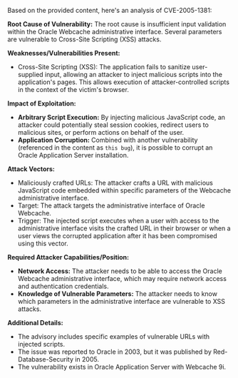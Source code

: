 Based on the provided content, here's an analysis of CVE-2005-1381:

**Root Cause of Vulnerability:**
The root cause is insufficient input validation within the Oracle Webcache administrative interface. Several parameters are vulnerable to Cross-Site Scripting (XSS) attacks.

**Weaknesses/Vulnerabilities Present:**
- Cross-Site Scripting (XSS): The application fails to sanitize user-supplied input, allowing an attacker to inject malicious scripts into the application's pages. This allows execution of attacker-controlled scripts in the context of the victim's browser.

**Impact of Exploitation:**
- **Arbitrary Script Execution:** By injecting malicious JavaScript code, an attacker could potentially steal session cookies, redirect users to malicious sites, or perform actions on behalf of the user.
- **Application Corruption:** Combined with another vulnerability (referenced in the content as `this bug`), it is possible to corrupt an Oracle Application Server installation.

**Attack Vectors:**
- Maliciously crafted URLs: The attacker crafts a URL with malicious JavaScript code embedded within specific parameters of the Webcache administrative interface.
- Target: The attack targets the administrative interface of Oracle Webcache.
- Trigger: The injected script executes when a user with access to the administrative interface visits the crafted URL in their browser or when a user views the corrupted application after it has been compromised using this vector.

**Required Attacker Capabilities/Position:**
- **Network Access:** The attacker needs to be able to access the Oracle Webcache administrative interface, which may require network access and authentication credentials.
- **Knowledge of Vulnerable Parameters:** The attacker needs to know which parameters in the administrative interface are vulnerable to XSS attacks.

**Additional Details:**
- The advisory includes specific examples of vulnerable URLs with injected scripts.
- The issue was reported to Oracle in 2003, but it was published by Red-Database-Security in 2005.
- The vulnerability exists in Oracle Application Server with Webcache 9i.